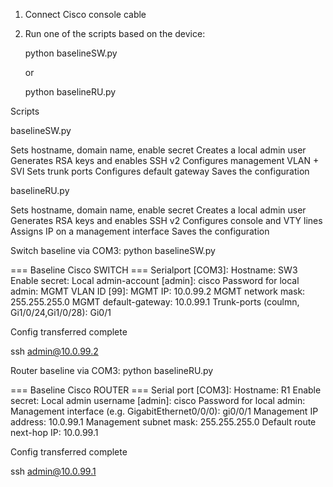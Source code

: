 1. Connect Cisco console cable

2. Run one of the scripts based on the device:

    python baselineSW.py

    or

    python baselineRU.py



Scripts

baselineSW.py

Sets hostname, domain name, enable secret
Creates a local admin user
Generates RSA keys and enables SSH v2
Configures management VLAN + SVI
Sets trunk ports
Configures default gateway
Saves the configuration


baselineRU.py

Sets hostname, domain name, enable secret
Creates a local admin user
Generates RSA keys and enables SSH v2
Configures console and VTY lines
Assigns IP on a management interface
Saves the configuration


Switch baseline via COM3:
python baselineSW.py

=== Baseline Cisco SWITCH ===
Serialport [COM3]:
Hostname: SW3
Enable secret:
Local admin-account [admin]: cisco
Password for local admin:
MGMT VLAN ID [99]:
MGMT IP: 10.0.99.2
MGMT network mask: 255.255.255.0
MGMT default-gateway: 10.0.99.1
Trunk-ports (coulmn, Gi1/0/24,Gi1/0/28): Gi0/1

Config transferred complete


ssh admin@10.0.99.2


Router baseline via COM3:
python baselineRU.py

=== Baseline Cisco ROUTER ===
Serial port [COM3]:
Hostname: R1
Enable secret:
Local admin username [admin]: cisco
Password for local admin:
Management interface (e.g. GigabitEthernet0/0/0): gi0/0/1
Management IP address: 10.0.99.1
Management subnet mask: 255.255.255.0
Default route next-hop IP: 10.0.99.1

Config transferred complete

ssh admin@10.0.99.1
